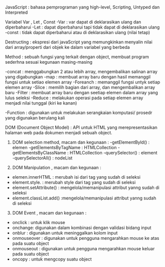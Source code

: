 JavaScript : bahasa pemprograman yang high-level, Scripting, Untyped dan Interpreted

Variabel Var , Let , Const
-Var : var dapat di deklarasikan ulang dan diperbaharui
-Let : dapat diperbaharui tapi tidak dapat di deklarasikan ulang
-const : tidak dapat diperbaharui atau di deklarasikan ulang (nilai tetap)

Destructing : ekspresi dari javaScript yang memungkinkan menyalin nilai dari array/properti dari objek ke dalam variabel yang berbeda

Method : sebuah fungsi yang terkait dengan object, membuat program sederhna sesuai kegunaan masing-masing

-concat : menggabungkan 2 atau lebih array, mengembalikan salinan array yang digabungkan
-map : membuat array baru dengan hasil memanggil fungsi untuk setiao elemen array
-Foreanch : memanggil fungsi untyk setiap elemen array
-Slice : memilih bagian dari array, dan mengembalikan array baru
-Filter : membuat array baru dengan seetiap elemen dalam array yang lulus seleksi
-Reduce : melakukan operasi pada setiap elemen array menjadi nilai tunggal (kiri ke kanan)

-Function : digunakan untuk melakukan serangkaian komputasi/ prosedr yang digunakan berulang kali

DOM (Document Object Model) : API untuk HTML yang merepresentasikan halaman web pada dokumen menjadi sebuah object.
1. DOM selection method, macam dan kegunaan :
  -getElementByld() : elemen
  -getElementsByTagName : HTMLCollection
  -getElementsByClassName : HTMLCollection
  -querySelector() : element
  -querySelectorAll() : nodeList
  
 2. DOM Manipulation , macam dan kegunaan :
  - elemen.innerHTML : merubah  isi dari tag yang sudah di seleksi 
  - element.style.<propertyCSS> : merubah  style dari tag yang sudah di seleksi 
  - element.setAttribute() : mengelola/memanipulasi attribut yanng sudah di seleksi
  - element.classList.add() :mengelola/memanipulasi attribut yanng sudah di seleksi
  
 3. DOM Event , macam dan kegunaan :
  - onclick : untuk klik mouse
  - onchange: digunakan dalam kombinasi dengan validasi bidang input
  - onblur : digunakan untuk meninggalkan kolom input
  - onmouseover : digunakan untuk pengguna mengarahkan mouse ke atas pada suatu object
  - onmouseout : digunakan untuk pengguna mengarahkan mouse keluar pada suatu object
  - oncopy : untuk mengcopy suatu object
  
 
